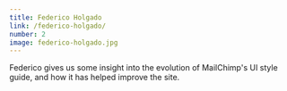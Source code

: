 ```yaml
---
title: Federico Holgado
link: /federico-holgado/
number: 2
image: federico-holgado.jpg
---
```


Federico gives us some insight into the evolution of MailChimp's UI style guide, and how it has helped improve the site.
